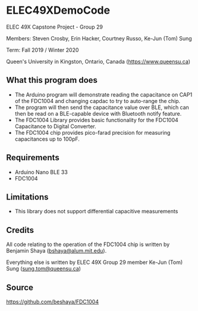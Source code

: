 # ELEC49XDemoCode

ELEC 49X Capstone Project - Group 29

Members: Steven Crosby, Erin Hacker, Courtney Russo, Ke-Jun (Tom) Sung

Term: Fall 2019 / Winter 2020

Queen's University in Kingston, Ontario, Canada (https://www.queensu.ca)


## What this program does
* The Arduino program will demonstrate reading the capacitance on CAP1 of the FDC1004 and changing capdac to try to auto-range the chip.
* The program will then send the capacitance value over BLE, which can then be read on a BLE-capable device with Bluetooth notify feature.
* The FDC1004 Library provides basic functionality for the FDC1004 Capacitance to Digital Converter.
* The FDC1004 chip provides pico-farad precision for measuring capacitances up to 100pF.

## Requirements
 * Arduino Nano BLE 33
 * FDC1004

## Limitations
 * This library does not support differential capacitive measurements
 
## Credits
All code relating to the operation of the FDC1004 chip is written by Benjamin Shaya (bshaya@alum.mit.edu).

Everything else is written by ELEC 49X Group 29 member Ke-Jun (Tom) Sung (sung.tom@queensu.ca)

## Source
https://github.com/beshaya/FDC1004
